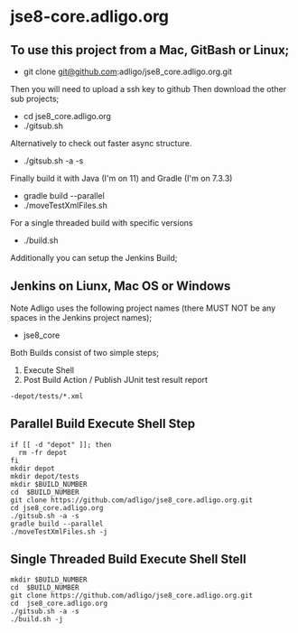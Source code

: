 # jse8-core.adligo.org

## To use this project from a Mac, GitBash or Linux;
- git clone git@github.com:adligo/jse8_core.adligo.org.git

Then you will need to upload a ssh key to github
Then download the other sub projects;
- cd jse8_core.adligo.org
- ./gitsub.sh

Alternatively to check out faster async structure.
- ./gitsub.sh -a -s

Finally build it with Java (I'm on 11) and Gradle (I'm on 7.3.3)
- gradle build --parallel
- ./moveTestXmlFiles.sh

For a single threaded build with specific versions
- ./build.sh

Additionally you can setup the Jenkins Build;

## Jenkins on Liunx, Mac OS or Windows
Note Adligo uses the following project names (there MUST NOT be any spaces in the Jenkins project names);
- jse8_core

Both Builds consist of two simple steps;
1) Execute Shell
2) Post Build Action / Publish JUnit test result report 
```
-depot/tests/*.xml
```

## Parallel Build Execute Shell Step
```
if [[ -d "depot" ]]; then
  rm -fr depot
fi
mkdir depot
mkdir depot/tests
mkdir $BUILD_NUMBER
cd  $BUILD_NUMBER
git clone https://github.com/adligo/jse8_core.adligo.org.git
cd jse8_core.adligo.org
./gitsub.sh -a -s
gradle build --parallel
./moveTestXmlFiles.sh -j
```

## Single Threaded Build Execute Shell Stell
```
mkdir $BUILD_NUMBER
cd  $BUILD_NUMBER
git clone https://github.com/adligo/jse8_core.adligo.org.git
cd  jse8_core.adligo.org
./gitsub.sh -a -s
./build.sh -j
```



